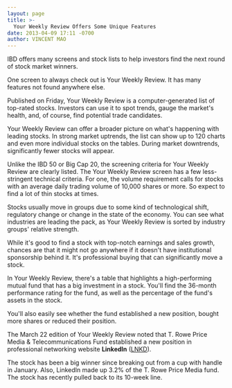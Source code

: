 ```yaml
---
layout: page
title: >-
  Your Weekly Review Offers Some Unique Features
date: 2013-04-09 17:11 -0700
author: VINCENT MAO
---
```





IBD offers many screens and stock lists to help investors find the next round of stock market winners.


One screen to always check out is Your Weekly Review. It has many features not found anywhere else.


Published on Friday, Your Weekly Review is a computer-generated list of top-rated stocks. Investors can use it to spot trends, gauge the market's health, and, of course, find potential trade candidates.


Your Weekly Review can offer a broader picture on what's happening with leading stocks. In strong market uptrends, the list can show up to 120 charts and even more individual stocks on the tables. During market downtrends, significantly fewer stocks will appear.


Unlike the IBD 50 or Big Cap 20, the screening criteria for Your Weekly Review are clearly listed. The Your Weekly Review screen has a few less-stringent technical criteria. For one, the volume requirement calls for stocks with an average daily trading volume of 10,000 shares or more. So expect to find a lot of thin stocks at times.


Stocks usually move in groups due to some kind of technological shift, regulatory change or change in the state of the economy. You can see what industries are leading the pack, as Your Weekly Review is sorted by industry groups' relative strength.


While it's good to find a stock with top-notch earnings and sales growth, chances are that it might not go anywhere if it doesn't have institutional sponsorship behind it. It's professional buying that can significantly move a stock.


In Your Weekly Review, there's a table that highlights a high-performing mutual fund that has a big investment in a stock. You'll find the 36-month performance rating for the fund, as well as the percentage of the fund's assets in the stock.


You'll also easily see whether the fund established a new position, bought more shares or reduced their position.


The March 22 edition of Your Weekly Review noted that T. Rowe Price Media & Telecommunications Fund established a new position in professional networking website **LinkedIn** ([LNKD](https://research.investors.com/quote.aspx?symbol=LNKD)).


The stock has been a big winner since breaking out from a cup with handle in January. Also, LinkedIn made up 3.2% of the T. Rowe Price Media fund. The stock has recently pulled back to its 10-week line.




